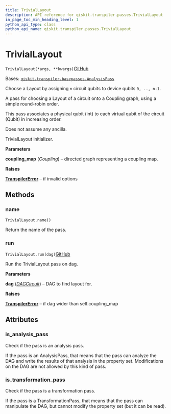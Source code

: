 ```yaml
---
title: TrivialLayout
description: API reference for qiskit.transpiler.passes.TrivialLayout
in_page_toc_min_heading_level: 1
python_api_type: class
python_api_name: qiskit.transpiler.passes.TrivialLayout
---
```


# TrivialLayout

<span id="qiskit.transpiler.passes.TrivialLayout" />

`TrivialLayout(*args, **kwargs)`[GitHub](https://github.com/qiskit/qiskit/tree/stable/0.39/qiskit/transpiler/passes/layout/trivial_layout.py "view source code")

Bases: [`qiskit.transpiler.basepasses.AnalysisPass`](qiskit.transpiler.AnalysisPass "qiskit.transpiler.basepasses.AnalysisPass")

Choose a Layout by assigning `n` circuit qubits to device qubits `0, .., n-1`.

A pass for choosing a Layout of a circuit onto a Coupling graph, using a simple round-robin order.

This pass associates a physical qubit (int) to each virtual qubit of the circuit (Qubit) in increasing order.

Does not assume any ancilla.

TrivialLayout initializer.

**Parameters**

**coupling\_map** (*Coupling*) – directed graph representing a coupling map.

**Raises**

[**TranspilerError**](qiskit.transpiler.TranspilerError "qiskit.transpiler.TranspilerError") – if invalid options

## Methods

### name

<span id="qiskit.transpiler.passes.TrivialLayout.name" />

`TrivialLayout.name()`

Return the name of the pass.

### run

<span id="qiskit.transpiler.passes.TrivialLayout.run" />

`TrivialLayout.run(dag)`[GitHub](https://github.com/qiskit/qiskit/tree/stable/0.39/qiskit/transpiler/passes/layout/trivial_layout.py "view source code")

Run the TrivialLayout pass on dag.

**Parameters**

**dag** ([*DAGCircuit*](qiskit.dagcircuit.DAGCircuit "qiskit.dagcircuit.DAGCircuit")) – DAG to find layout for.

**Raises**

[**TranspilerError**](qiskit.transpiler.TranspilerError "qiskit.transpiler.TranspilerError") – if dag wider than self.coupling\_map

## Attributes

<span id="qiskit.transpiler.passes.TrivialLayout.is_analysis_pass" />

### is\_analysis\_pass

Check if the pass is an analysis pass.

If the pass is an AnalysisPass, that means that the pass can analyze the DAG and write the results of that analysis in the property set. Modifications on the DAG are not allowed by this kind of pass.

<span id="qiskit.transpiler.passes.TrivialLayout.is_transformation_pass" />

### is\_transformation\_pass

Check if the pass is a transformation pass.

If the pass is a TransformationPass, that means that the pass can manipulate the DAG, but cannot modify the property set (but it can be read).

